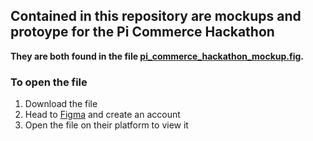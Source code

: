 ## Contained in this repository are mockups and protoype for the Pi Commerce Hackathon

**They are both found in the file [pi_commerce_hackathon_mockup.fig](https://github.com/pi-apps/pi-commerce-app/blob/main/pi_commerce_app_mockup.fig).**

### To open the file
  1. Download the file
  2. Head to [Figma](https://www.figma.com/) and create an account
  3. Open the file on their platform to view it
  
